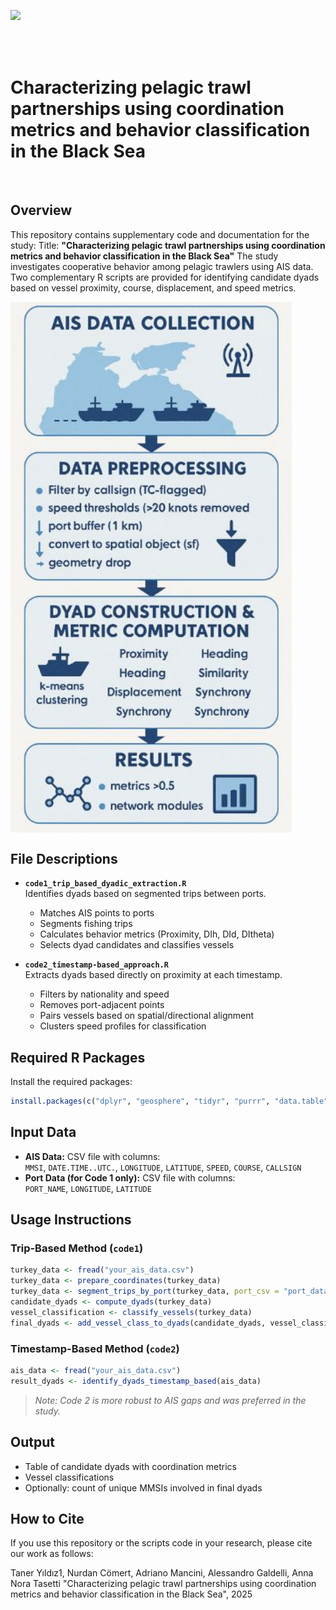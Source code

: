 ﻿<img align="left" width="500" src="readme_imgs/vrai_logo_.jpg" style="margin-right:-230px"></br></br></br></br>
<h1> Characterizing pelagic trawl partnerships using coordination metrics and behavior classification in the Black Sea</h1></br>

## Overview

This repository contains supplementary code and documentation for the study:
Title: **"Characterizing pelagic trawl partnerships using coordination metrics and behavior classification in the Black Sea"**
The study investigates cooperative behavior among pelagic trawlers using AIS data. 
Two complementary R scripts are provided for identifying candidate dyads based on vessel proximity, course, displacement, and speed metrics.


<div style="text-align: center;">
    <img src="GA.jpeg?raw=true" alt="Graphical Abstract" width="450" style="display: block; margin: center;"/>
</div>




## File Descriptions

- **`code1_trip_based_dyadic_extraction.R`**  
  Identifies dyads based on segmented trips between ports.
  - Matches AIS points to ports
  - Segments fishing trips
  - Calculates behavior metrics (Proximity, DIh, DId, DItheta)
  - Selects dyad candidates and classifies vessels

- **`code2_timestamp-based_approach.R`**  
  Extracts dyads based directly on proximity at each timestamp.
  - Filters by nationality and speed
  - Removes port-adjacent points
  - Pairs vessels based on spatial/directional alignment
  - Clusters speed profiles for classification

## Required R Packages

Install the required packages:

```R
install.packages(c("dplyr", "geosphere", "tidyr", "purrr", "data.table", "mixtools", "sf"))
```

## Input Data

- **AIS Data:** CSV file with columns:  
  `MMSI`, `DATE.TIME..UTC.`, `LONGITUDE`, `LATITUDE`, `SPEED`, `COURSE`, `CALLSIGN`
- **Port Data (for Code 1 only):** CSV file with columns:  
  `PORT_NAME`, `LONGITUDE`, `LATITUDE`

## Usage Instructions

### Trip-Based Method (`code1`)

```R
turkey_data <- fread("your_ais_data.csv")
turkey_data <- prepare_coordinates(turkey_data)
turkey_data <- segment_trips_by_port(turkey_data, port_csv = "port_data.csv")
candidate_dyads <- compute_dyads(turkey_data)
vessel_classification <- classify_vessels(turkey_data)
final_dyads <- add_vessel_class_to_dyads(candidate_dyads, vessel_classification)
```

### Timestamp-Based Method (`code2`)

```R
ais_data <- fread("your_ais_data.csv")
result_dyads <- identify_dyads_timestamp_based(ais_data)
```

> *Note: Code 2 is more robust to AIS gaps and was preferred in the study.*

## Output

- Table of candidate dyads with coordination metrics
- Vessel classifications
- Optionally: count of unique MMSIs involved in final dyads


## How to Cite

If you use this repository or the scripts code in your research, please cite our work as follows:

Taner Yıldız1, Nurdan Cömert, Adriano Mancini, Alessandro Galdelli, Anna Nora Tasetti 
"Characterizing pelagic trawl partnerships using coordination metrics and behavior classification in the Black Sea",
2025




